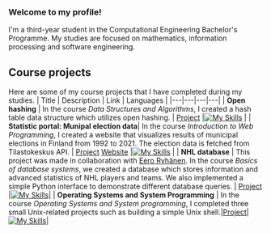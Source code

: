 
### Welcome to my profile!
I'm a third-year student in the Computational Engineering Bachelor's Programme. My studies are focused on mathematics, information processing and software engineering. 

## Course projects
Here are some of my course projects that I have completed during my studies.
| Title | Description | Link | Languages |
|---|---|---|---|
| **Open hashing** | In the course _Data Structures and Algorithms_, I created a hash table data structure which utilizes open hashing. | [Project](https://github.com/ToniKoskinen/Data-Structures-and-Algorithms-Course-Project) |[![My Skills](https://skillicons.dev/icons?i=py)](https://skillicons.dev) |
| **Statistic portal: Munipal election data**| In the course _Introduction to Web Programming_, I created a website that visualizes results of municipal elections in Finland from 1992 to 2021. The election data is fetched from Tilastokeskus API. | [Project](https://github.com/ToniKoskinen/Introduction-to-Web-Programming-Course-Project) [Website](https://tonikoskinen.github.io/Introduction-to-Web-Programming-Course-Project/) |[![My Skills](https://skillicons.dev/icons?i=js,html,css)](https://skillicons.dev) |
| **NHL database** | This project was made in collaboration with [Eero Ryhänen](https://github.com/eeroryha). In the course _Basics of database systems_, we created a database which stores information and advanced statistics of NHL players and teams. We also implemented a simple Python interface to demonstrate different database queries. | [Project](https://github.com/eeroryha/DBS-Harkkaty-/tree/main) |[![My Skills](https://skillicons.dev/icons?i=sqlite,py)](https://skillicons.dev)|
| **Operating Systems and System Programming** | In the course _Operating Systems and System programming_, I completed three small Unix-related projects such as building a simple Unix shell.|[Project](https://github.com/ToniKoskinen/Operating-Systems-and-System-Programming---Course-project/tree/main)|[![My Skills](https://skillicons.dev/icons?i=c)](https://skillicons.dev)|

<!--
**ToniKoskinen/ToniKoskinen** is a ✨ _special_ ✨ repository because its `README.md` (this file) appears on your GitHub profile.

Here are some ideas to get you started:

- 🔭 I’m currently working on ...
- 🌱 I’m currently learning ...
- 👯 I’m looking to collaborate on ...
- 🤔 I’m looking for help with ...
- 💬 Ask me about ...
- 📫 How to reach me: ...
- 😄 Pronouns: ...
- ⚡ Fun fact: ...
-->
